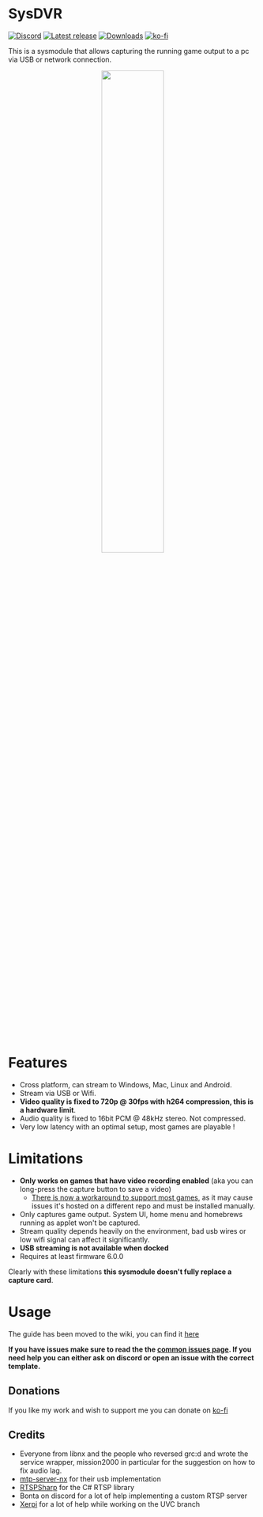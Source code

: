 # SysDVR
[![Discord](https://img.shields.io/discord/643436008452521984.svg?logo=discord&logoColor=white&label=Discord&color=7289DA
)](https://discord.gg/rqU5Tf8)
[![Latest release](https://img.shields.io/github/v/release/exelix11/SysDVR)](https://github.com/exelix11/SysDVR/releases)
[![Downloads](https://img.shields.io/github/downloads/exelix11/SysDVR/total)](https://github.com/exelix11/SysDVR/releases)
[![ko-fi](https://img.shields.io/badge/supporting-ko--fi-f96854)](https://ko-fi.com/exelix11)

This is a sysmodule that allows capturing the running game output to a pc via USB or network connection.

<p align="center">
  <img src="https://raw.githubusercontent.com/exelix11/SysDVR/master/.github/images/Screenshot.jpg" width="50%">
</p>

# Features
- Cross platform, can stream to Windows, Mac, Linux and Android.
- Stream via USB or Wifi.
- **Video quality is fixed to 720p @ 30fps with h264 compression, this is a hardware limit**.
- Audio quality is fixed to 16bit PCM @ 48kHz stereo. Not compressed.
- Very low latency with an optimal setup, most games are playable !

# Limitations
- **Only works on games that have video recording enabled** (aka you can long-press the capture button to save a video)
   - [There is now a workaround to support most games](https://github.com/exelix11/dvr-patches/), as it may cause issues it's hosted on a different repo and must be installed manually.
- Only captures game output. System UI, home menu and homebrews running as applet won't be captured.
- Stream quality depends heavily on the environment, bad usb wires or low wifi signal can affect it significantly.
- **USB streaming is not available when docked**
- Requires at least firmware 6.0.0

Clearly with these limitations **this sysmodule doesn't fully replace a capture card**.

# Usage
The guide has been moved to the wiki, you can find it [here](https://github.com/exelix11/SysDVR/wiki)

**If you have issues make sure to read the the [common issues page](https://github.com/exelix11/SysDVR/wiki/Troubleshooting). If you need help you can either ask on discord or open an issue with the correct template.**

## Donations
If you like my work and wish to support me you can donate on [ko-fi](https://ko-fi.com/exelix11)

## Credits
- Everyone from libnx and the people who reversed grc:d and wrote the service wrapper, mission2000 in particular for the suggestion on how to fix audio lag.
- [mtp-server-nx](https://github.com/retronx-team/mtp-server-nx) for their usb implementation
- [RTSPSharp](https://github.com/ngraziano/SharpRTSP) for the C# RTSP library
- Bonta on discord for a lot of help implementing a custom RTSP server
- [Xerpi](https://github.com/xerpi) for a lot of help while working on the UVC branch
